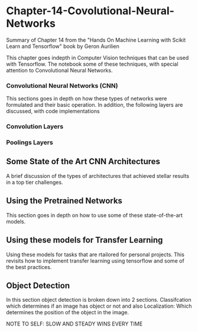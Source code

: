 # Chapter-14-Covolutional-Neural-Networks
Summary of Chapter 14 from the "Hands On Machine Learning with Scikit Learn and Tensorflow" book by Geron Aurilien

This chapter goes indepth in Computer Vision techniques that can be used with Tensorflow. 
The notebook some of these techniques, with special attention to Convolutional Neural Networks.

### Convolutional Neural Networks (CNN)

This sections goes in depth on how these types of networks were formulated and their basic operation. In addition, the following layers are discussed, with code implementations

### Convolution Layers
### Poolings Layers

## Some State of the Art CNN Architectures

A brief discussion of the types of architectures that achieved stellar results in a top tier challenges.

## Using the Pretrained Networks

This section goes in depth on how to use some of these state-of-the-art models.

## Using these models for Transfer Learning

Using these models for tasks that are rtailored for personal projects. This revisits how to implement transfer learning using tensorflow and some of the best practices.

## Object Detection

In this section object detection is broken down into 2 sections. Classifcation which determines if an image has object or not and also Localization: Which determines the position of the object in the image.

NOTE TO SELF: SLOW AND STEADY WINS EVERY TIME



